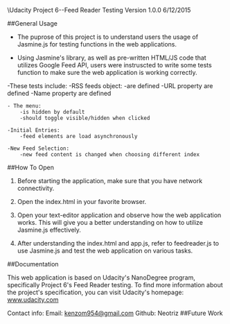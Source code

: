 \Udacity Project 6--Feed Reader Testing
Version 1.0.0 6/12/2015

##General Usage
- The puprose of this project is to understand users the usage of Jasmine.js for testing functions in the web applications.

- Using Jasmine's library, as well as pre-written HTML/JS code that utilizes Google Feed API, users were instruscted to write some tests function to make sure the web application is working correctly.

-These tests include:
	-RSS feeds object:
		-are defined
		-URL property are defined
		-Name property are defined

	- The menu:
		-is hidden by default
		-should toggle visible/hidden when clicked

	-Initial Entries:
		-feed elements are load asynchronously 

	-New Feed Selection:
		-new feed content is changed when choosing different index


##How To Open
1) Before starting the application, make sure that you have network connectivity.

2) Open the index.html in your  favorite browser.

3) Open your text-editor application and observe how the web application works. This will give you a better understanding on how to utilize Jasmine.js effectively. 

4) After understanding the index.html and app.js, refer to feedreader.js to use Jasmine.js and test the web application on various tasks. 

##Documentation 

This web application is based on Udacity's NanoDegree program, specifically Project 6's Feed Reader testing.
To find more information about the project's specification, you can visit Udacity's homepage:
www.udacity.com


Contact info:
Email: kenzom954@gmail.com
Github: Neotriz
##Future Work
